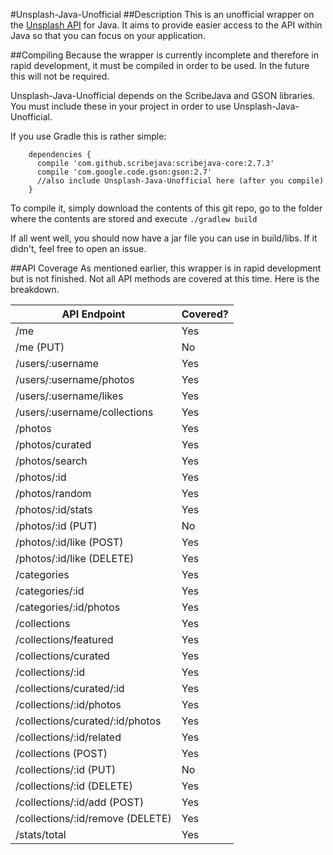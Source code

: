 #Unsplash-Java-Unofficial
##Description
This is an unofficial wrapper on the [Unsplash API](http://unsplash.com/documentation) for Java. It aims to provide easier access to the API within Java so that you can focus on your application.

##Compiling
Because the wrapper is currently incomplete and therefore in rapid development, it must be compiled in order to be used. In the future this will not be required.

Unsplash-Java-Unofficial depends on the ScribeJava and GSON libraries. You must include these in your project in order to use Unsplash-Java-Unofficial.

If you use Gradle this is rather simple:
```
    dependencies {
      compile 'com.github.scribejava:scribejava-core:2.7.3'
      compile 'com.google.code.gson:gson:2.7'
      //also include Unsplash-Java-Unofficial here (after you compile)
    }
```

To compile it, simply download the contents of this git repo, go to the folder where the contents are stored and execute `./gradlew build`

If all went well, you should now have a jar file you can use in build/libs. If it didn't, feel free to open an issue.

##API Coverage
As mentioned earlier, this wrapper is in rapid development but is not finished. Not all API methods are covered at this time. Here is the breakdown.

API Endpoint | Covered?
-------------|----------
/me | Yes
/me (PUT) | No
/users/:username | Yes
/users/:username/photos | Yes
/users/:username/likes | Yes
/users/:username/collections | Yes
/photos | Yes
/photos/curated | Yes
/photos/search | Yes
/photos/:id | Yes
/photos/random | Yes
/photos/:id/stats | Yes
/photos/:id (PUT) | No
/photos/:id/like (POST) | Yes
/photos/:id/like (DELETE) | Yes
/categories | Yes
/categories/:id | Yes
/categories/:id/photos | Yes
/collections | Yes
/collections/featured | Yes
/collections/curated | Yes
/collections/:id | Yes
/collections/curated/:id | Yes
/collections/:id/photos | Yes
/collections/curated/:id/photos | Yes
/collections/:id/related | Yes
/collections (POST) | Yes
/collections/:id (PUT) | No
/collections/:id (DELETE) | Yes
/collections/:id/add (POST) | Yes
/collections/:id/remove (DELETE) | Yes
/stats/total | Yes
